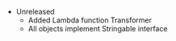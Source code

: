 - Unreleased
    - Added Lambda function Transformer
    - All objects implement Stringable interface